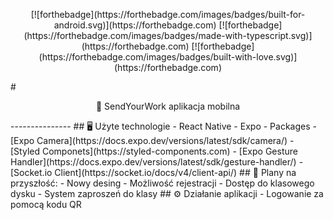 <p align="center">
[![forthebadge](https://forthebadge.com/images/badges/built-for-android.svg)](https://forthebadge.com)
[![forthebadge](https://forthebadge.com/images/badges/made-with-typescript.svg)](https://forthebadge.com)
[![forthebadge](https://forthebadge.com/images/badges/built-with-love.svg)](https://forthebadge.com)
 </p>
# <p align="center">📱 SendYourWork aplikacja mobilna</p>
---------------
## 🖥️ Użyte technologie 
  - React Native
  - Expo
  - Packages
      - [Expo Camera](https://docs.expo.dev/versions/latest/sdk/camera/)
      - [Styled Componets](https://styled-components.com)
      - [Expo Gesture Handler](https://docs.expo.dev/versions/latest/sdk/gesture-handler/)
      - [Socket.io Client](https://socket.io/docs/v4/client-api/)
## 🚀 Plany na przyszłość:
  - Nowy desing 
  - Możliwość rejestracji
  - Dostęp do klasowego dysku
  - System zaproszeń do klasy 
## ⚙️ Działanie aplikacji 
  - Logowanie za pomocą kodu QR

